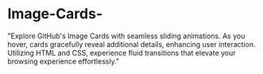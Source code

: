 # Image-Cards-
"Explore GitHub's Image Cards with seamless sliding animations. As you hover, cards gracefully reveal additional details, enhancing user interaction. Utilizing HTML and CSS, experience fluid transitions that elevate your browsing experience effortlessly."

